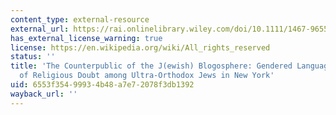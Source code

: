 ```yaml
---
content_type: external-resource
external_url: https://rai.onlinelibrary.wiley.com/doi/10.1111/1467-9655.12697
has_external_license_warning: true
license: https://en.wikipedia.org/wiki/All_rights_reserved
status: ''
title: 'The Counterpublic of the J(ewish) Blogosphere: Gendered Language and the Mediation
  of Religious Doubt among Ultra-Orthodox Jews in New York'
uid: 6553f354-9993-4b48-a7e7-2078f3db1392
wayback_url: ''
---
```


